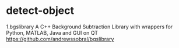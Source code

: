 # detect-object
1.bgslibrary
A C++ Background Subtraction Library with wrappers for Python, MATLAB, Java and GUI on QT
https://github.com/andrewssobral/bgslibrary
